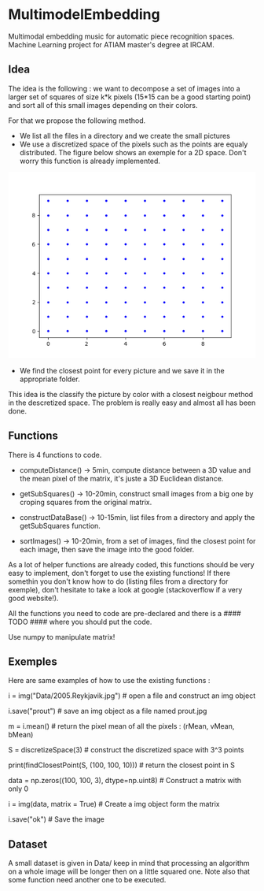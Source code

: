 # MultimodelEmbedding
Multimodal embedding music for automatic piece recognition spaces. Machine Learning project for ATIAM master's degree at IRCAM.

## Idea
The idea is the following : we want to decompose a set of images into a larger set of squares of size k\*k pixels (15\*15 can be a good starting point) and sort all of this small images depending on their colors.

For that we propose the following method. 
  - We list all the files in a directory and we create the small pictures 
  - We use a discretized space of the pixels such as the points are equaly distributed. The figure below shows an exemple for a 2D space. Don't worry this function is already implemented. 
  
 ![prout](/src/discretized.png)

- We find the closest point for every picture and we save it in the appropriate folder. 


This idea is the classify the picture by color with a closest neigbour method in the descretized space. The problem is really easy and almost all has been done. 

## Functions

There is 4 functions to code.

  - computeDistance() -> 5min,
    compute distance between a 3D value and the mean pixel of the matrix, it's juste a 3D Euclidean distance.
    
  - getSubSquares() -> 10-20min,
    construct small images from a big one by croping squares from the original matrix. 
    
  - constructDataBase() -> 10-15min,
    list files from a directory and apply the getSubSquares function.
  
  - sortImages() -> 10-20min,
    from a set of images, find the closest point for each image, then save the image into the good folder.
  
  As a lot of helper functions are already coded, this functions should be very easy to implement, don't forget to use the existing functions! If there somethin you don't know how to do (listing files from a directory for exemple), don't hesitate to take a look at google (stackoverflow if a very good website!). 
  
  All the functions you need to code are pre-declared and there is a #### TODO #### where you should put the code.
  
  Use numpy to manipulate matrix!
  
## Exemples

Here are same examples of how to use the existing functions : 
  
  i = img("Data/2005.Reykjavik.jpg") # open a file and construct an img object
  
  i.save("prout") # save an img object as a file named prout.jpg
  
  m = i.mean() # return the pixel mean of all the pixels : (rMean, vMean, bMean)


  S = discretizeSpace(3) # construct the discretized space with 3^3 points
  
  print(findClosestPoint(S, (100, 100, 10))) # return the closest point in S
  
  data = np.zeros((100, 100, 3), dtype=np.uint8) # Construct a matrix with only 0
  
  i = img(data, matrix = True) # Create a img object form the matrix
  
  i.save("ok") # Save the image
  
## Dataset
  
  A small dataset is given in Data/ keep in mind that processing an algorithm on a whole image will be longer then on a little squared one. Note also that some function need another one to be executed.
